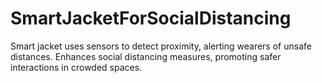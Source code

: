 # SmartJacketForSocialDistancing
Smart jacket uses sensors to detect proximity, alerting wearers of unsafe distances. Enhances social distancing measures, promoting safer interactions in crowded spaces.
